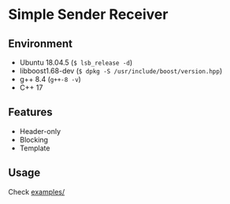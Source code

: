 # Simple Sender Receiver

## Environment

+ Ubuntu 18.04.5 (`$ lsb_release -d`)
+ libboost1.68-dev (`$ dpkg -S /usr/include/boost/version.hpp`)
+ g++ 8.4 (`g++-8 -v`)
+ C++ 17

## Features

+ Header-only
+ Blocking
+ Template

## Usage

Check [examples/](examples/)
